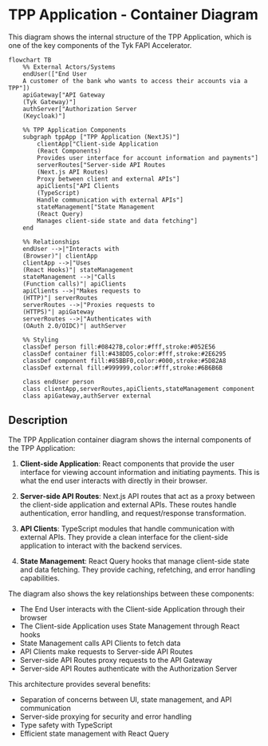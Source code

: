 # TPP Application - Container Diagram

This diagram shows the internal structure of the TPP Application, which is one of the key components of the Tyk FAPI Accelerator.

```mermaid
flowchart TB
    %% External Actors/Systems
    endUser(["End User
    A customer of the bank who wants to access their accounts via a TPP"])
    apiGateway["API Gateway
    (Tyk Gateway)"]
    authServer["Authorization Server
    (Keycloak)"]
    
    %% TPP Application Components
    subgraph tppApp ["TPP Application (NextJS)"]
        clientApp["Client-side Application
        (React Components)
        Provides user interface for account information and payments"]
        serverRoutes["Server-side API Routes
        (Next.js API Routes)
        Proxy between client and external APIs"]
        apiClients["API Clients
        (TypeScript)
        Handle communication with external APIs"]
        stateManagement["State Management
        (React Query)
        Manages client-side state and data fetching"]
    end
    
    %% Relationships
    endUser -->|"Interacts with
    (Browser)"| clientApp
    clientApp -->|"Uses
    (React Hooks)"| stateManagement
    stateManagement -->|"Calls
    (Function calls)"| apiClients
    apiClients -->|"Makes requests to
    (HTTP)"| serverRoutes
    serverRoutes -->|"Proxies requests to
    (HTTPS)"| apiGateway
    serverRoutes -->|"Authenticates with
    (OAuth 2.0/OIDC)"| authServer
    
    %% Styling
    classDef person fill:#08427B,color:#fff,stroke:#052E56
    classDef container fill:#438DD5,color:#fff,stroke:#2E6295
    classDef component fill:#85BBF0,color:#000,stroke:#5D82A8
    classDef external fill:#999999,color:#fff,stroke:#6B6B6B
    
    class endUser person
    class clientApp,serverRoutes,apiClients,stateManagement component
    class apiGateway,authServer external
```

## Description

The TPP Application container diagram shows the internal components of the TPP Application:

1. **Client-side Application**: React components that provide the user interface for viewing account information and initiating payments. This is what the end user interacts with directly in their browser.

2. **Server-side API Routes**: Next.js API routes that act as a proxy between the client-side application and external APIs. These routes handle authentication, error handling, and request/response transformation.

3. **API Clients**: TypeScript modules that handle communication with external APIs. They provide a clean interface for the client-side application to interact with the backend services.

4. **State Management**: React Query hooks that manage client-side state and data fetching. They provide caching, refetching, and error handling capabilities.

The diagram also shows the key relationships between these components:

- The End User interacts with the Client-side Application through their browser
- The Client-side Application uses State Management through React hooks
- State Management calls API Clients to fetch data
- API Clients make requests to Server-side API Routes
- Server-side API Routes proxy requests to the API Gateway
- Server-side API Routes authenticate with the Authorization Server

This architecture provides several benefits:

- Separation of concerns between UI, state management, and API communication
- Server-side proxying for security and error handling
- Type safety with TypeScript
- Efficient state management with React Query